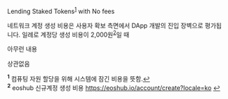 Lending Staked Tokens<sup id="각주1">[1](#footnote1)</sup> with No fees

네트워크 계정 생성 비용은 사용자 확보 측면에서 DApp 개발의 진입 장벽으로 평가됩니다. 일례로 계정당 생성 비용이 2,000원<sup id="각주2">[2](#footnote2)</sup>일 때

아무런 내용

상관없음

<b id="footnote1"><sup>1</sup></b> 컴퓨팅 자원 할당을 위해 시스템에 잠긴 비용을 뜻함.[↩](#각주1)<br>
<b id="footnote2"><sup>2</sup></b> eoshub 신규계정 생성 비용 https://eoshub.io/account/create?locale=ko [↩](#각주2)<br>
